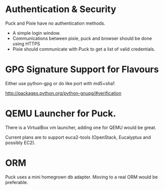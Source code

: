# Authentication & Security
Puck and Pixie have no authentication methods.

- A simple login window.
- Communications between pixie, puck and browser should be done using HTTPS
- Pixie should communicate with Puck to get a list of valid credentials.

# GPG Signature Support for Flavours

Either use python-gpg or do like port with md5+sha1

http://packages.python.org/python-gnupg/#verification

# QEMU Launcher for Puck.

There is a VirtualBox vm launcher, adding one for QEMU would be great.

Current plans are to support euca2-tools (OpenStack, Eucalyptus and possibly EC2).

# ORM
Puck uses a mini homegrown db adapter. Moving to a real ORM would be preferable.
